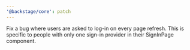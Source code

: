 ```yaml
---
'@backstage/core': patch
---
```


Fix a bug where users are asked to log-in on every page refresh. This is specific to people with only one sign-in provider in their SignInPage component.
